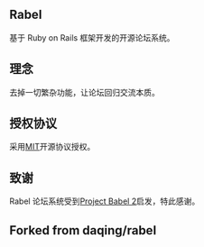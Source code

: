 ## Rabel

基于 Ruby on Rails 框架开发的开源论坛系统。

## 理念

去掉一切繁杂功能，让论坛回归交流本质。

## 授权协议

采用[MIT](http://opensource.org/licenses/MIT)开源协议授权。

## 致谢

Rabel 论坛系统受到[Project Babel 2](https://github.com/livid/v2ex)启发，特此感谢。

## Forked from daqing/rabel
